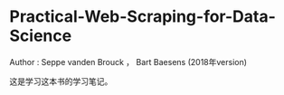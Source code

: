 # Practical-Web-Scraping-for-Data-Science 
Author : Seppe vanden Brouck ， Bart Baesens (2018年version)

这是学习这本书的学习笔记。 
